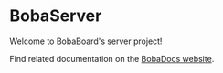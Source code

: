 # BobaServer

Welcome to BobaBoard's server project!

Find related documentation on the [BobaDocs website](https://bobadocs.netlify.app/docs/engineering/start-developing/boba-backend).
